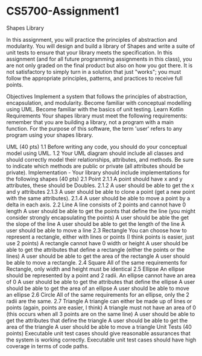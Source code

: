 # CS5700-Assignment1
Shapes Library

In this assignment, you will practice the principles of abstraction and modularity. You will design and build a library of Shapes and write a suite of unit tests to ensure that your library meets the specification. In this assignment (and for all future programming assignments in this class), you are not only graded on the final product but also on how you got there. It is not satisfactory to simply turn in a solution that just "works"; you must follow the appropriate principles, patterns, and practices to receive full points.

Objectives
Implement a system that follows the principles of abstraction, encapsulation, and modularity.
Become familiar with conceptual modelling using UML.
Become familiar with the basics of unit testing.
Learn Kotlin
Requirements
Your shapes library must meet the following requirements: remember that you are building a library, not a program with a main function. For the purpose of this software, the term 'user' refers to any program using your shapes library.

UML (40 pts)
1.1 Before writing any code, you should do your conceptual model using UML.
1.2 Your UML diagram should include all classes and should correctly model their relationships, attributes, and methods. Be sure to indicate which methods are public or private (all attributes should be private).
Implementation - Your library should include implementations for the following shapes (40 pts)
2.1 Point
2.1.1 A point should have x and y attributes, these should be Doubles.
2.1.2 A user should be able to get the x and y attributes
2.1.3 A user should be able to clone a point (get a new point with the same attributes).
2.1.4 A user should be able to move a point by a delta in each axis.
2.2 Line
A line consists of 2 points and cannot have 0 length
A user should be able to get the points that define the line (you might consider strongly encapsulating the points)
A user should be able the get the slope of the line
A user should be able to get the length of the line
A user should be able to move a line
2.3 Rectangle
You can choose how to represent a rectangle, either with lines or points (I think points is easier, just use 2 points)
A rectangle cannot have 0 width or height
A user should be able to get the attributes that define a rectangle (either the points or the lines)
A user should be able to get the area of the rectangle
A user should be able to move a rectangle.
2.4 Square
All of the same requirements for Rectangle, only width and height must be identical
2.5 Ellipse
An ellipse should be represented by a point and 2 radii.
An ellipse cannot have an area of 0
A user should be able to get the attributes that define the ellipse
A user should be able to get the area of an ellipse
A user should be able to move an ellipse
2.6 Circle
All of the same requirements for an ellipse, only the 2 radii are the same.
2.7 Triangle
A triangle can either be made up of lines or points (again, points are easier, I think)
A triangle must not have an area of 0 (this occurs when all 3 points are on the same line)
A user should be able to get the attributes that define the triangle
A user should be able to get the area of the triangle
A user should be able to move a triangle
Unit Tests (40 points)
Executable unit test cases should give reasonable assurances that the system is working correctly.
Executable unit test cases should have high coverage in terms of code paths.